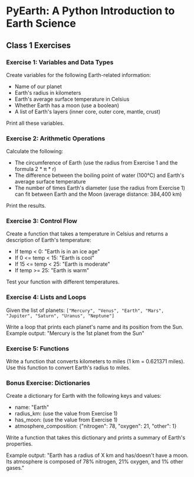 # PyEarth: A Python Introduction to Earth Science
## Class 1 Exercises

### Exercise 1: Variables and Data Types

Create variables for the following Earth-related information:
- Name of our planet
- Earth's radius in kilometers
- Earth's average surface temperature in Celsius
- Whether Earth has a moon (use a boolean)
- A list of Earth's layers (inner core, outer core, mantle, crust)

Print all these variables.


### Exercise 2: Arithmetic Operations

Calculate the following:
- The circumference of Earth (use the radius from Exercise 1 and the formula 2 * π * r)
- The difference between the boiling point of water (100°C) and Earth's average surface temperature
- The number of times Earth's diameter (use the radius from Exercise 1) can fit between Earth and the Moon (average distance: 384,400 km)

Print the results.


### Exercise 3: Control Flow

Create a function that takes a temperature in Celsius and returns a description of Earth's temperature:
- If temp < 0: "Earth is in an ice age"
- If 0 <= temp < 15: "Earth is cool"
- If 15 <= temp < 25: "Earth is moderate"
- If temp >= 25: "Earth is warm"

Test your function with different temperatures.


### Exercise 4: Lists and Loops

Given the list of planets: `["Mercury", "Venus", "Earth", "Mars", "Jupiter", "Saturn", "Uranus", "Neptune"]`

Write a loop that prints each planet's name and its position from the Sun.
Example output: "Mercury is the 1st planet from the Sun"


### Exercise 5: Functions

Write a function that converts kilometers to miles (1 km = 0.621371 miles).
Use this function to convert Earth's radius to miles.


### Bonus Exercise: Dictionaries

Create a dictionary for Earth with the following keys and values:
- name: "Earth"
- radius_km: (use the value from Exercise 1)
- has_moon: (use the value from Exercise 1)
- atmosphere_composition: {"nitrogen": 78, "oxygen": 21, "other": 1}

Write a function that takes this dictionary and prints a summary of Earth's properties.

Example output:
"Earth has a radius of X km and has/doesn't have a moon. Its atmosphere is composed of 78% nitrogen, 21% oxygen, and 1% other gases."
